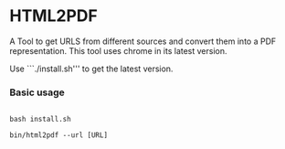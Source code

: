 # HTML2PDF 

A Tool to get URLS from different sources and convert them into a PDF representation.
This tool uses chrome in its latest version. 

Use ```./install.sh''' to get the latest version.

### Basic usage

```

bash install.sh

bin/html2pdf --url [URL]

```